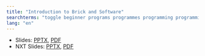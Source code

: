 ```yaml
---
title: "Introduction to Brick and Software"
searchterms: "toggle beginner programs programmes programming programming_app programing introev3 brick software ev3 buttons centre up- down- left- right- center- ipad tablet android app introduction introduction_to_brick_and_software"
lang: "en"
---
```

 <ul>
 <li class="ng-binding">Slides:
 <a href="translations/en-us/beginner/Introduction.pptx">PPTX</a>,
 <a href="translations/en-us/beginner/Introduction.pdf">PDF</a>
 </li>
<li class="ng-binding">NXT Slides:
<a href="translations/en-us/beginner/IntroductionNXT.pptx">PPTX</a>,
<a href="translations/en-us/beginner/IntroductionNXT.pdf">PDF</a>
</li>


 </ul>
